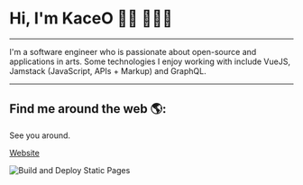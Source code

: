 #  Hi, I'm KaceO 👋🏾 👩🏾‍💻
<!--- ![banner cartoon illustration](https://github.com/kaceo/kaceo/blob/master/source/assets/gh-header-image-cropped.png) --->

---
I'm a software engineer who is passionate about open-source and applications in arts.
Some technologies I enjoy working with include
VueJS, Jamstack (JavaScript, APIs + Markup) and GraphQL.

---
## Find me around the web 🌎:
<!--- <div align="left" width="150px" height="150px">
![animated](https://github.com/kaceo/kaceo/blob/master/source/assets/m0nica-octocat-rotating.gif)
</div> --->

<!---
- Learning in public on [Twitch](https://www.twitch.tv/blacktechdiva) or
[monica.dev](https://www.monica.dev) 📹 ✍🏾

- Tinkering with interactions on [Codepen](https://codepen.io/m0nica) 🏓

- Sharing updates on [LinkedIn](https://www.linkedin.com/in/monicampowell/) 💼

- Sponsor [my work](https://github.com/sponsors/M0nica)
---
## test

- 👋
- ✨ _special_ ✨
- 🔭 I’m currently working on ...
- 🌱 I’m currently learning ...
- 👯 I’m looking to collaborate on ...
- 🤔 I’m looking for help with ...
- 💬 Ask me about ...
- 📫 How to reach me: ...
- 😄 Pronouns: ...
- ⚡ Fun fact: ...

<a href="https://github.com/sponsors/M0nica"><img align="left" width="150" height="150" src="https://github.com/M0nica/M0nica/raw/main/octomonica/m0nica-octocat-rotating.gif?raw=true" style="max-width:100%;"></a>
--->

See you around.


<a href="https://github.com/kaceo/kaceo">Website</a>

![Build and Deploy Static Pages](https://github.com/kaceo/kaceo/workflows/Build%20and%20Deploy%20Static%20Pages/badge.svg)

